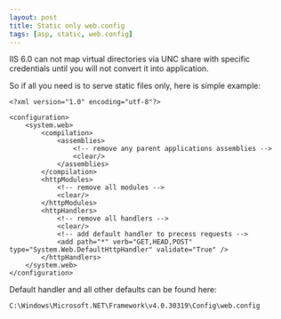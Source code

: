 ```yaml
---
layout: post
title: Static only web.config
tags: [asp, static, web.config]
---
```


IIS 6.0 can not map virtual directories via UNC share with specific credentials until you will not convert it into application.

So if all you need is to serve static files only, here is simple example:

	<?xml version="1.0" encoding="utf-8"?>

	<configuration>
		<system.web>
			<compilation>
				<assemblies>
					<!-- remove any parent applications assemblies -->
					<clear/>
				</assemblies>
			</compilation>
			<httpModules>
				<!-- remove all modules -->
				<clear/>
			</httpModules>
			<httpHandlers>
				<!-- remove all handlers -->
				<clear/>
				<!-- add default handler to precess requests -->
				<add path="*" verb="GET,HEAD,POST" type="System.Web.DefaultHttpHandler" validate="True" />
			</httpHandlers>
		</system.web>
	</configuration>

Default handler and all other defaults can be found here:

	C:\Windows\Microsoft.NET\Framework\v4.0.30319\Config\web.config